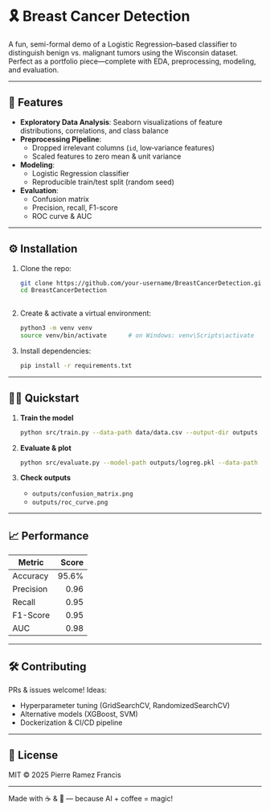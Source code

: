 # 🎗️ Breast Cancer Detection

A fun, semi-formal demo of a Logistic Regression–based classifier to distinguish benign vs. malignant tumors using the Wisconsin dataset. Perfect as a portfolio piece—complete with EDA, preprocessing, modeling, and evaluation.

---

## 🚀 Features

- **Exploratory Data Analysis**: Seaborn visualizations of feature distributions, correlations, and class balance  
- **Preprocessing Pipeline**:  
  - Dropped irrelevant columns (`id`, low‑variance features)  
  - Scaled features to zero mean & unit variance  
- **Modeling**:  
  - Logistic Regression classifier  
  - Reproducible train/test split (random seed)  
- **Evaluation**:  
  - Confusion matrix  
  - Precision, recall, F1-score  
  - ROC curve & AUC

---



## ⚙️ Installation

1. Clone the repo:  
   ```bash
   git clone https://github.com/your-username/BreastCancerDetection.git
   cd BreastCancerDetection
  

2. Create & activate a virtual environment:

   ```bash
   python3 -m venv venv
   source venv/bin/activate      # on Windows: venv\Scripts\activate
   ```
3. Install dependencies:

   ```bash
   pip install -r requirements.txt
   ```

---

## 🚴‍♀️ Quickstart

1. **Train the model**

   ```bash
   python src/train.py --data-path data/data.csv --output-dir outputs
   ```
2. **Evaluate & plot**

   ```bash
   python src/evaluate.py --model-path outputs/logreg.pkl --data-path data/data.csv --output-dir outputs
   ```
3. **Check outputs**

   * `outputs/confusion_matrix.png`
   * `outputs/roc_curve.png`

---

## 📈 Performance

| Metric    | Score |
| --------- | ----: |
| Accuracy  | 95.6% |
| Precision |  0.96 |
| Recall    |  0.95 |
| F1-Score  |  0.95 |
| AUC       |  0.98 |

---

## 🛠️ Contributing

PRs & issues welcome! Ideas:

* Hyperparameter tuning (GridSearchCV, RandomizedSearchCV)
* Alternative models (XGBoost, SVM)
* Dockerization & CI/CD pipeline

---

## 📜 License

MIT © 2025 Pierre Ramez Francis

---

Made with ☕ & 🤖 — because AI + coffee = magic!

